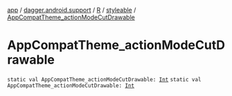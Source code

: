 [app](../../../index.md) / [dagger.android.support](../../index.md) / [R](../index.md) / [styleable](index.md) / [AppCompatTheme_actionModeCutDrawable](./-app-compat-theme_action-mode-cut-drawable.md)

# AppCompatTheme_actionModeCutDrawable

`static val AppCompatTheme_actionModeCutDrawable: `[`Int`](https://kotlinlang.org/api/latest/jvm/stdlib/kotlin/-int/index.html)
`static val AppCompatTheme_actionModeCutDrawable: `[`Int`](https://kotlinlang.org/api/latest/jvm/stdlib/kotlin/-int/index.html)
